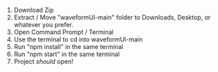 1. Download Zip
2. Extract / Move "waveformUI-main" folder to Downloads, Desktop, or whatever you prefer.
3. Open Command Prompt / Terminal 
4. Use the terminal to cd into waveformUI-main
5. Run "npm install" in the same terminal
6. Run "npm start" in the same terminal
7. Project *should* open!
